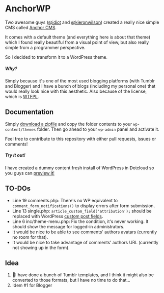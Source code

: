 # AnchorWP

Two awesome guys ([@idiot](http://twitter.com/idiot) and [@kieronwilson](http://twitter.com/kieronwilson)) created a really nice simple CMS called [Anchor CMS](https://github.com/anchorcms/anchor-cms).

It comes with a default theme (and everything here is about that theme) which I found really beautiful from a visual point of view, but also really simple from a programmer perspective.

So I decided to transform it to a WordPress theme.

##### Why?
Simply because it's one of the most used blogging platforms (with Tumblr and Blogger) and I have a bunch of blogs (including my personal one) that would really look nice with this aesthetic. Also because of the license, which is [WTFPL](http://sam.zoy.org/wtfpl/COPYING).

## Documentation
Simply [download a zipfile](https://github.com/tomasdev/AnchorWP/zipball/master) and copy the folder contents to your `wp-content/themes` folder. Then go ahead to your `wp-admin` panel and activate it.

Feel free to contribute to this repository with either pull requests, issues or comments!

##### Try it out!
I have created a dummy content fresh install of WordPress in Dotcloud so you guys can [preview it!](http://anchorwp-tomasdev.dotcloud.com/)

## TO-DOs
* Line 19 comments.php: There's no WP equivalent to `comment_form_notifications()` to display errors after form submission.
* Line 13 single.php: `article_custom_field('attribution');` should be replaced with WordPress [custom post fields](http://codex.wordpress.org/Custom_Fields).
* Line 6 inc/theme-menu.php: Fix the condition, it's never working. It should show the message for logged-in administrators.
* It would be nice to be able to see comments' authors avatars (currently no room for that).
* It would be nice to take advantage of comments' authors URL (currently not showing up in the form).

## Idea
1. I have done a bunch of Tumblr templates, and I think it might also be converted to those formats, but I have no time to do that…
2. Idem #1 for Blogger